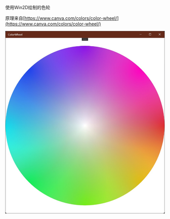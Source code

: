 使用Win2D绘制的色轮

原理来自[https://www.canva.com/colors/color-wheel/](https://www.canva.com/colors/color-wheel/)

![](imgs/screenshot.jpg)